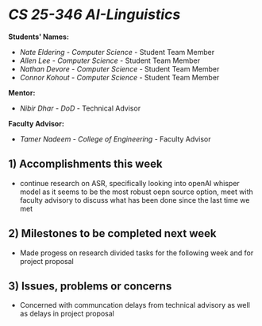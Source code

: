 # *CS 25-346 AI-Linguistics*

**Students' Names:**

- *Nate Eldering* - *Computer Science* - Student Team Member
- *Allen Lee*     - *Computer Science* - Student Team Member
- *Nathan Devore* - *Computer Science* - Student Team Member
- *Connor Kohout* - *Computer Science* - Student Team Member

**Mentor:**

- *Nibir Dhar*    - *DoD* - Technical Advisor

**Faculty Advisor:**

- *Tamer Nadeem* - *College of Engineering* - Faculty Advisor

## 1) Accomplishments this week ##
   - continue research on ASR, specifically looking into openAI whisper model as it seems to be the most robust oepn source option, meet with faculty advisory to discuss what has been done since the last time we met

## 2) Milestones to be completed next week ##
   - Made progess on research divided tasks for the following week and for project proposal

## 3) Issues, problems or concerns ##
   - Concerned with communcation delays from technical advisory as well as delays in project proposal